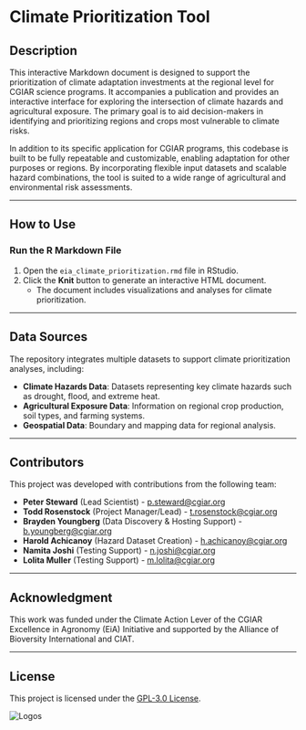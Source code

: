 # Climate Prioritization Tool

## Description

This interactive Markdown document is designed to support the prioritization of climate adaptation investments at the regional level for CGIAR science programs. It accompanies a publication and provides an interactive interface for exploring the intersection of climate hazards and agricultural exposure. The primary goal is to aid decision-makers in identifying and prioritizing regions and crops most vulnerable to climate risks.

In addition to its specific application for CGIAR programs, this codebase is built to be fully repeatable and customizable, enabling adaptation for other purposes or regions. By incorporating flexible input datasets and scalable hazard combinations, the tool is suited to a wide range of agricultural and environmental risk assessments.

---
## How to Use

### Run the R Markdown File
1. Open the `eia_climate_prioritization.rmd` file in RStudio.
2. Click the **Knit** button to generate an interactive HTML document.
   - The document includes visualizations and analyses for climate prioritization.
---
## Data Sources

The repository integrates multiple datasets to support climate prioritization analyses, including:
- **Climate Hazards Data**: Datasets representing key climate hazards such as drought, flood, and extreme heat.
- **Agricultural Exposure Data**: Information on regional crop production, soil types, and farming systems.
- **Geospatial Data**: Boundary and mapping data for regional analysis.

---

## Contributors

This project was developed with contributions from the following team:

- **Peter Steward** (Lead Scientist) - [p.steward@cgiar.org](mailto:p.steward@cgiar.org)
- **Todd Rosenstock** (Project Manager/Lead) - [t.rosenstock@cgiar.org](mailto:t.rosenstock@cgiar.org)
- **Brayden Youngberg** (Data Discovery & Hosting Support) - [b.youngberg@cgiar.org](mailto:b.youngberg@cgiar.org)
- **Harold Achicanoy** (Hazard Dataset Creation) - [h.achicanoy@cgiar.org](mailto:h.achicanoy@cgiar.org)
- **Namita Joshi** (Testing Support) - [n.joshi@cgiar.org](mailto:n.joshi@cgiar.org)
- **Lolita Muller** (Testing Support) - [m.lolita@cgiar.org](mailto:m.lolita@cgiar.org)

---

## Acknowledgment

This work was funded under the Climate Action Lever of the CGIAR Excellence in Agronomy (EiA) Initiative and supported by the Alliance of Bioversity International and CIAT.

---

## License

This project is licensed under the [GPL-3.0 License](https://opensource.org/licenses/GPL-3.0).

![Logos](https://github.com/user-attachments/assets/2e823d92-f8f0-43a3-af6d-08389f64bf44)

